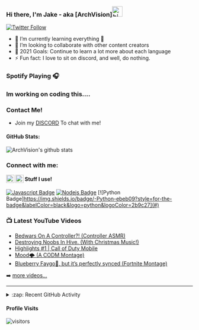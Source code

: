 ### Hi there, I'm Jake - aka [ArchVision]<img src="https://user-images.githubusercontent.com/1303154/88677602-1635ba80-d120-11ea-84d8-d263ba5fc3c0.gif" width="28px" alt="hi">

[![Twitter Follow](https://img.shields.io/twitter/follow/JakeFSF11?color=1DA1F2&logo=twitter&style=for-the-badge)](https://twitter.com/intent/follow?original_referer=https%3A%2F%2Fgithub.com%2FJakeFSF11&screen_name=JakeFSF11)



- 🌱 I’m currently learning everything 🤣
- 👯 I’m looking to collaborate with other content creators
- 🥅 2021 Goals: Continue to learn a lot more about each language
- ⚡ Fun fact: I love to sit on discord, and well, do nothing.

### Spotify Playing 🎧

### Im working on coding this....

### Contact Me!
* Join my [DISCORD](https://discord.gg/HnHU6SNv69) To chat with me!

#### GitHub Stats:
![ArchVision's github stats](https://github-readme-stats.vercel.app/api?username=ArchVision&count_private=true&theme=tokyonight&hide=contribs,prs)

### Connect with me:
[<img align="left" alt="Alphaed | YouTube" width="22px" src="https://cdn.jsdelivr.net/npm/simple-icons@v3/icons/youtube.svg" />][youtube]
[<img align="left" alt="JakeFSF11 | Twitter" width="22px" src="https://cdn.jsdelivr.net/npm/simple-icons@v3/icons/twitter.svg" />][twitter]

#### Stuff I use!
[![Javascript Badge](https://img.shields.io/badge/-Javascript-F0DB4F?style=for-the-badge&labelColor=black&logo=javascript&logoColor=F0DB4F)](#) [![Nodejs Badge](https://img.shields.io/badge/-Nodejs-3C873A?style=for-the-badge&labelColor=black&logo=node.js&logoColor=3C873A)](#) [![Python Badge]https://img.shields.io/badge/-Python-ebeb09?style=for-the-badge&labelColor=black&logo=python&logoColor=2b9c27](#) 


### 📺 Latest YouTube Videos

<!-- YOUTUBE:START -->
- [Bedwars On A Controller?! (Controller ASMR)](https://www.youtube.com/watch?v=fjTgPrTaiyg)
- [Destroying Noobs In Hive. (With Christmas Music!)](https://www.youtube.com/watch?v=gx5nixsGrZQ)
- [Highlights #1 | Call of Duty Mobile](https://www.youtube.com/watch?v=WD0etkyigCU)
- [Mood🌩 (A CODM Montage)](https://www.youtube.com/watch?v=Kjap5cXemhY)
- [Blueberry Faygo🍇, but it’s perfectly synced (Fortnite Montage)](https://www.youtube.com/watch?v=s4jkrjVjoak)
<!-- YOUTUBE:END -->

➡️ [more videos...](https://www.youtube.com/channel/UCHQJP1PkuS15rm46uvVGoJg)

---

<details>
  <summary>:zap: Recent GitHub Activity</summary>
  
<!--START_SECTION:activity-->
   Also trying to figure this out.
<!--END_SECTION:activity-->

</details>

#### Profile Visits 

![visitors](https://visitor-badge.glitch.me/badge?page_id=ArchVision.ArchVision)


[twitter]: https://twitter.com/JakeFSF11
[youtube]: https://www.youtube.com/channel/UCHQJP1PkuS15rm46uvVGoJg